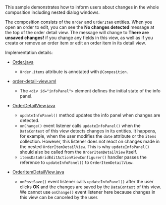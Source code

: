 This sample demonstrates how to inform users about changes in the whole composition including nested dialog windows.

The composition consists of the `Order` and `OrderItem` entities. When you open an order to edit, you can see the **No changes detected** message at the top of the order detail view. The message will change to **There are unsaved changes!** if you change any fields in this view, as well as if you create or remove an order item or edit an order item in its detail view.    

Implementation details:

- [Order.java]({currentPath}?tab=Order.java)
    - `Order.items` attribute is annotated with `@Composition`.

- [order-detail-view.xml]({currentPath}?tab=order-detail-view.xml)
  - The `<div id="infoPanel">` element defines the initial state of the info panel.

- [OrderDetailView.java]({currentPath}?tab=OrderDetailView.java)
  - `updateInfoPanel()` method updates the info panel when changes are detected.
  - `onChange()` event listener calls `updateInfoPanel()` when the `DataContext` of this view detects changes in its entities. It happens, for example, when the user modifies the `date` attribute or the `items` collection. However, this listener does not react on changes made in the nested `OrderItemDetailView`. This is why `updateInfoPanel()` should also be called from the `OrderItemDetailView` itself.
  - `itemsDataGridEditActionViewConfigurer()` handler passes the reference to `updateInfoPanel()` to `OrderItemDetailView`.
  
- [OrderItemDetailView.java]({currentPath}?tab=OrderItemDetailView.java)
  - `onPostSave()` event listener calls `updateInfoPanel()` after the user clicks **OK** and the changes are saved by the `DataContext` of this view. We cannot use `onChange()` event listener here because changes in this view can be canceled by the user. 
